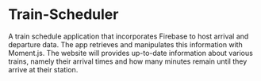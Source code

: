 # Train-Scheduler
A train schedule application that incorporates Firebase to host arrival and departure data. The app retrieves and manipulates this information with Moment.js. The website will provides up-to-date information about various trains, namely their arrival times and how many minutes remain until they arrive at their station.
